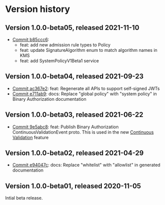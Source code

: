 # Version history

## Version 1.0.0-beta05, released 2021-11-10

- [Commit b85ccc6](https://github.com/googleapis/google-cloud-dotnet/commit/b85ccc6):
  - feat: add new admission rule types to Policy
  - feat: update SignatureAlgorithm enum to match algorithm names in KMS
  - feat: add SystemPolicyV1Beta1 service

## Version 1.0.0-beta04, released 2021-09-23

- [Commit ac367e2](https://github.com/googleapis/google-cloud-dotnet/commit/ac367e2): feat: Regenerate all APIs to support self-signed JWTs
- [Commit e711ab9](https://github.com/googleapis/google-cloud-dotnet/commit/e711ab9): docs: Replace "global policy" with "system policy" in Binary Authorization documentation

## Version 1.0.0-beta03, released 2021-06-22

- [Commit 9e5abc8](https://github.com/googleapis/google-cloud-dotnet/commit/9e5abc8): feat: Publish Binary Authorization ContinuousValidationEvent proto. This is used in the new [Continuous Validation](https://cloud.google.com/binary-authorization/docs/overview-cv) feature

## Version 1.0.0-beta02, released 2021-04-29

- [Commit e94047c](https://github.com/googleapis/google-cloud-dotnet/commit/e94047c): docs: Replace "whitelist" with "allowlist" in generated documentation

## Version 1.0.0-beta01, released 2020-11-05

Intial beta release.


